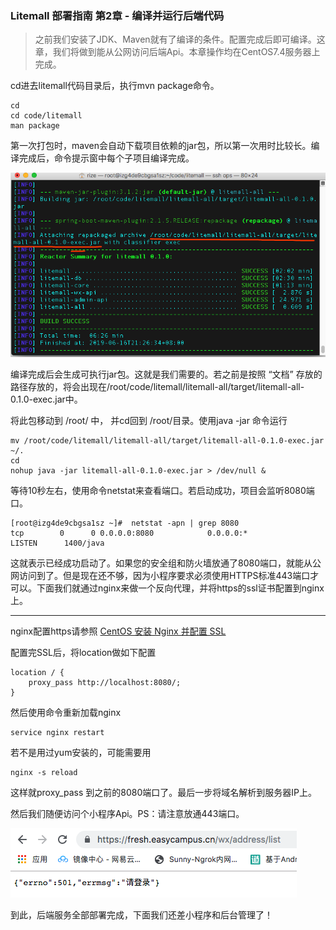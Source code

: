 ### Litemall 部署指南 第2章 - 编译并运行后端代码

> 之前我们安装了JDK、Maven就有了编译的条件。配置完成后即可编译。这章，我们将做到能从公网访问后端Api。本章操作均在CentOS7.4服务器上完成。

cd进去litemall代码目录后，执行mvn package命令。

	cd
	cd code/litemall
	man package

第一次打包时，maven会自动下载项目依赖的jar包，所以第一次用时比较长。编译完成后，命令提示窗中每个子项目编译完成。

![图片](./images/build_success.png)

编译完成后会生成可执行jar包。这就是我们需要的。若之前是按照 “文档” 存放的路径存放的，将会出现在/root/code/litemall/litemall-all/target/litemall-all-0.1.0-exec.jar中。

将此包移动到 /root/ 中， 并cd回到 /root/目录。使用java -jar 命令运行
	
	mv /root/code/litemall/litemall-all/target/litemall-all-0.1.0-exec.jar ~/.
	cd
	nohup java -jar litemall-all-0.1.0-exec.jar > /dev/null &

等待10秒左右，使用命令netstat来查看端口。若启动成功，项目会监听8080端口。

	[root@izg4de9cbgsa1sz ~]#  netstat -apn | grep 8080
	tcp        0      0 0.0.0.0:8080            0.0.0.0:*               LISTEN      1400/java

这就表示已经成功启动了。如果您的安全组和防火墙放通了8080端口，就能从公网访问到了。但是现在还不够，因为小程序要求必须使用HTTPS标准443端口才可以。下面我们就通过nginx来做一个反向代理，并将https的ssl证书配置到nginx上。

---

nginx配置https请参照 [CentOS 安装 Nginx 并配置 SSL](https://github.com/iotechn/document-basic/blob/master/CentOS_Install_Nginx_With_Https.md)

配置完SSL后，将location做如下配置

	location / {
		proxy_pass http://localhost:8080/;
	}

然后使用命令重新加载nginx

	service nginx restart

若不是用过yum安装的，可能需要用
	
	nginx -s reload

这样就proxy_pass 到之前的8080端口了。最后一步将域名解析到服务器IP上。

然后我们随便访问个小程序Api。PS：请注意放通443端口。

![https](./images/https_success.png)

到此，后端服务全部部署完成，下面我们还差小程序和后台管理了！